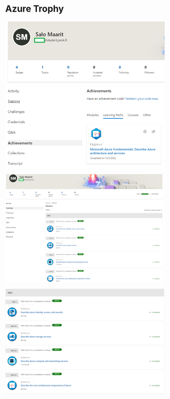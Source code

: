 # Azure Trophy

![AzureTrophy](AzureTrophy.png)

![AzureContents](AzureFundamentals.png)

![Azure Detail](AzureFundamentalsDetail.png)